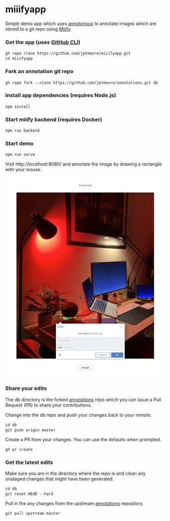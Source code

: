 # miiifyapp

Simple demo app which uses [annotorious](https://github.com/recogito/annotorious) to annotate images which are stored to a git repo using [Miiify](https://github.com/nationalarchives/miiify).

### Get the app (uses [GitHub CLI](https://github.com/cli/cli))
```
gh repo clone https://github.com/jptmoore/miiifyapp.git
cd miiifyapp
```

### Fork an annotation git repo
```
gh repo fork --clone https://github.com/jptmoore/annotations.git db
```

### Install app dependencies (requires Node.js)
```
npm install
```

### Start miiify backend (requires Docker)
```
npm run backend
```

### Start demo
```
npm run serve
```

Visit http://localhost:8080/ and annotate the image by drawing a rectangle with your mouse.

![Example](doc/example.png)

### Share your edits

The db directory is the forked [annotations](https://github.com/jptmoore/annotations) repo which you can issue a Pull Request (PR) to share your contributions.

Change into the db repo and push your changes back to your remote.

```
cd db
git push origin master
```

Create a PR from your changes. You can use the defaults when prompted.
```
gh pr create
```
### Get the latest edits

Make sure you are in the directory where the repo is and clean any unstaged changes that might have been generated.
```
cd db
git reset HEAD --hard
```
Pull in the any changes from the upstream [annotations](https://github.com/jptmoore/annotations) repository.

```
git pull upstream master
```
